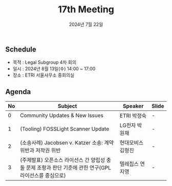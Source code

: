 ﻿---
title: "17th Meeting"
linkTitle: "17th Meeting"
weight: 1
date: 2024년 7월 22일
type: docs
description: Tooling & Legal Subgroup 17th Meeting
---

## Schedule

* 목적 : Legal Subgroup 4차 회의
* 일시 : 2024년 8월 13일(수) 14:00 ~ 17:00
* 장소 : ETRI 서울사무소 중회의실


## Agenda
| No | Subject           | Speaker | Slide |
|----|-----------------|------|------|
| 0  | Community Updates & New Issues | ETRI 박정숙 | - |
| 1  | (Tooling) FOSSLight Scanner Update | LG전자 박원재 | - |
| 2  | (소송사례) Jacobsen v. Katzer 소송: 계약위반과 저작권 위반 | 현대모비스 김형진 | - |
| 3  | (주제발표) 오픈소스 라이선스 간 양립성 충돌 문제 조항과 판단 기준에 관한 연구(GPL 라이선스를 중심으로) | 텔레칩스 연지영 | - |


<!-- 

## Attendees

## Meeting Minutes

## Photo Gallery

<div ><span class="image fit">
</span></div> -->